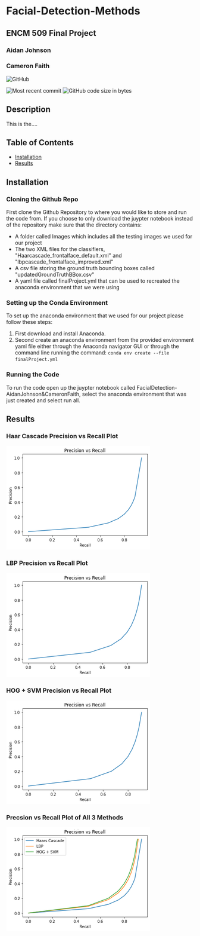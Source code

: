 # Facial-Detection-Methods

## ENCM 509 Final Project
### Aidan Johnson
### Cameron Faith

![GitHub](https://img.shields.io/github/license/aidanjoh/Facial-Detection-Methods?style=plastic)

![Most recent commit](https://img.shields.io/github/last-commit/aidanjoh/Facial-Detection-Methods)
![GitHub code size in bytes](https://img.shields.io/github/languages/code-size/aidanjoh/Facial-Detection-Methods)

## Description

This is the....

## Table of Contents

- [Installation](#Installation)
- [Results](#Results)

## Installation
### Cloning the Github Repo

First clone the Github Repository to where you would like to store and run the code from. If you choose to only download the juypter notebook instead of the repository make sure that the directory contains:
- A folder called Images which includes all the testing images we used for our project
- The two XML files for the classifiers, "Haarcascade_frontalface_default.xml" and "lbpcascade_frontalface_improved.xml"
- A csv file storing the ground truth bounding boxes called "updatedGroundTruthBBox.csv"
- A yaml file called finalProject.yml that can be used to recreated the anaconda environment that we were using

### Setting up the Conda Environment
To set up the anaconda environment that we used for our project please follow these steps:
1. First download and install Anaconda.
2. Second create an anaconda environment from the provided environment yaml file either through the Anaconda navigator GUI or through the command line running the command: `conda env create --file finalProject.yml`

### Running the Code
To run the code open up the juypter notebook called FacialDetection-AidanJohnson&CameronFaith, select the anaconda environment that was just created and select run all. 

## Results
### Haar Cascade Precision vs Recall Plot

![Haar Cascade Precision vs Recall](docs/HaarCascadePrecisionVsRecall.png?raw=true "Haar Cascade Precision vs Recall")

### LBP Precision vs Recall Plot

![LBP Precision vs Recall Plot](docs/LBPPrecisionVsRecall.png?raw=true "LBP Precision vs Recall Plot")

### HOG + SVM Precision vs Recall Plot

![HOG + SVM Precision vs Recall Plot](docs/HOGPrecisionVsRecall.png?raw=true "HOG + SVM Precision vs Recall Plot")

### Precsion vs Recall Plot of All 3 Methods

![Precsion vs Recall Plot of All 3 Methods](docs/All3.png?raw=true "Precsion vs Recall Plot of All 3 Methods")
